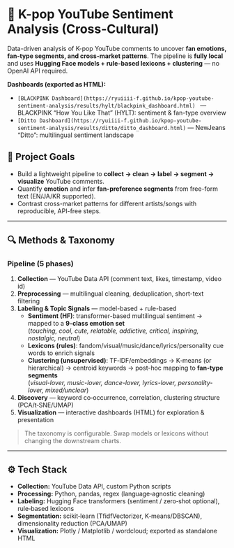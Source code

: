 # 🎵 K-pop YouTube Sentiment Analysis (Cross-Cultural)

Data-driven analysis of K-pop YouTube comments to uncover **fan emotions, fan-type segments, and cross-market patterns**. 
The pipeline is **fully local** and uses **Hugging Face models + rule-based lexicons + clustering** — no OpenAI API required.

**Dashboards (exported as HTML):**
- `[BLACKPINK Dashboard](https://ryuiiii-f.github.io/kpop-youtube-sentiment-analysis/results/hylt/blackpink_dashboard.html)
` — BLACKPINK “How You Like That” (HYLT): sentiment & fan-type overview
- `[Ditto Dashboard](https://ryuiiii-f.github.io/kpop-youtube-sentiment-analysis/results/ditto/ditto_dashboard.html)` — NewJeans “Ditto”: multilingual sentiment landscape


## 🎯 Project Goals
- Build a lightweight pipeline to **collect → clean → label → segment → visualize** YouTube comments.
- Quantify **emotion** and infer **fan-preference segments** from free-form text (EN/JA/KR supported).
- Contrast cross-market patterns for different artists/songs with reproducible, API-free steps.

---

## 🔍 Methods & Taxonomy

### Pipeline (5 phases)
1) **Collection** — YouTube Data API (comment text, likes, timestamp, video id)  
2) **Preprocessing** — multilingual cleaning, deduplication, short-text filtering  
3) **Labeling & Topic Signals** — model-based + rule-based  
   - **Sentiment (HF)**: transformer-based multilingual sentiment → mapped to a **9-class emotion set**  
     (*touching, cool, cute, relatable, addictive, critical, inspiring, nostalgic, neutral*)  
   - **Lexicons (rules)**: fandom/visual/music/dance/lyrics/personality cue words to enrich signals  
   - **Clustering (unsupervised)**: TF‑IDF/embeddings → K‑means (or hierarchical) → centroid keywords → 
     post-hoc mapping to **fan-type segments**  
     (*visual-lover, music-lover, dance-lover, lyrics-lover, personality-lover, mixed/unclear*)
4) **Discovery** — keyword co‑occurrence, correlation, clustering structure (PCA/t‑SNE/UMAP)  
5) **Visualization** — interactive dashboards (HTML) for exploration & presentation

> The taxonomy is configurable. Swap models or lexicons without changing the downstream charts.

---

## ⚙️ Tech Stack
- **Collection:** YouTube Data API, custom Python scripts  
- **Processing:** Python, pandas, regex (language‑agnostic cleaning)  
- **Labeling:** Hugging Face transformers (sentiment / zero‑shot optional), rule‑based lexicons  
- **Segmentation:** scikit‑learn (TfidfVectorizer, K‑means/DBSCAN), dimensionality reduction (PCA/UMAP)  
- **Visualization:** Plotly / Matplotlib / wordcloud; exported as standalone HTML

